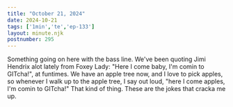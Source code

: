 ```yaml
---
title: "October 21, 2024"
date: 2024-10-21
tags: ['1min','te','ep-133']
layout: minute.njk
postnumber: 295
---
```


Something going on here with the bass line. We've been quoting Jimi Hendrix alot lately from Foxey Lady: "Here I come baby, I'm comin to GITcha!", at funtimes.  We have an apple tree now, and I love to pick apples, so whenever I walk up to the apple tree, I say out loud, "here I come apples, I'm comin to GITcha!" That kind of thing. These are the jokes that cracka me up.  